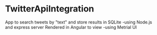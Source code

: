 # TwitterApiIntegration

App to search tweets by "text" and store results in SQLite
-using Node.js and express server
Rendered in Angular to view
-using Metrial UI
